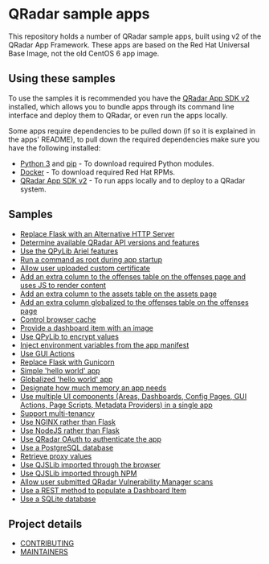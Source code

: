 # QRadar sample apps

This repository holds a number of QRadar sample apps, built using v2 of the QRadar App Framework. These apps are
based on the Red Hat Universal Base Image, not the old CentOS 6 app image.

## Using these samples

To use the samples it is recommended you have the
[QRadar App SDK v2](https://exchange.xforce.ibmcloud.com/hub/extension/517ff786d70b6dfa39dde485af6cbc8b) installed,
which allows you to bundle apps through its command line interface and deploy them to QRadar, or even run the apps
locally.

Some apps require dependencies to be pulled down (if so it is explained in the apps' README), to pull down the required
dependencies make sure you have the following installed:

- [Python 3](https://www.python.org/downloads/) and [pip](https://pip.pypa.io/en/stable/installing/) - To download
required Python modules.
- [Docker](https://docs.docker.com/get-docker/) - To download required Red Hat RPMs.
- [QRadar App SDK v2](https://exchange.xforce.ibmcloud.com/hub/extension/517ff786d70b6dfa39dde485af6cbc8b) - To run
apps locally and to deploy to a QRadar system.

## Samples

- [Replace Flask with an Alternative HTTP Server](./AlternativeHTTPServer)
- [Determine available QRadar API versions and features](./APIVersion)
- [Use the QPyLib Ariel features](./Ariel)
- [Run a command as root during app startup](./AsRoot)
- [Allow user uploaded custom certificate](./Certificates)
- [Add an extra column to the offenses table on the offenses page and uses JS to render
content](./CustomColumnsOffenses)
- [Add an extra column to the assets table on the assets page](./CustomColumnsAssets)
- [Add an extra column globalized to the offenses table on the offenses page](./CustomColumnsOffensesGlobalized)
- [Control browser cache](./CacheControl)
- [Provide a dashboard item with an image](./DashboardWithImage)
- [Use QPyLib to encrypt values](./Encryption)
- [Inject environment variables from the app manifest](./EnvironmentVariables)
- [Use GUI Actions](./GUIActions)
- [Replace Flask with Gunicorn](./Gunicorn)
- [Simple 'hello world' app](./HelloWorld)
- [Globalized 'hello world' app](./HelloWorldGlobalized)
- [Designate how much memory an app needs](./Memory)
- [Use multiple UI components (Areas, Dashboards, Config Pages, GUI Actions, Page Scripts, Metadata Providers) in a
single app](./MultiComponents)
- [Support multi-tenancy](./Multitenancy)
- [Use NGINX rather than Flask](./NGINX)
- [Use NodeJS rather than Flask](./NodeJS)
- [Use QRadar OAuth to authenticate the app](./OAuth)
- [Use a PostgreSQL database](./PostgreSQL)
- [Retrieve proxy values](./Proxy)
- [Use QJSLib imported through the browser](./QJSLibBrowser)
- [Use QJSLib imported through NPM](./QJSLibNPM)
- [Allow user submitted QRadar Vulnerability Manager scans](./QuickScan)
- [Use a REST method to populate a Dashboard Item](./RESTMethod)
- [Use a SQLite database](./SQLite)

## Project details

- [CONTRIBUTING](CONTRIBUTING.md)
- [MAINTAINERS](MAINTAINERS.md)
